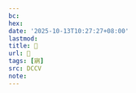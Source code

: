 ```yaml
---
bc:
hex:
date: '2025-10-13T10:27:27+08:00'
lastmod:
title: 􄇶
url: 􄇶
tags: [寎]
src: DCCV
note:
---
```

